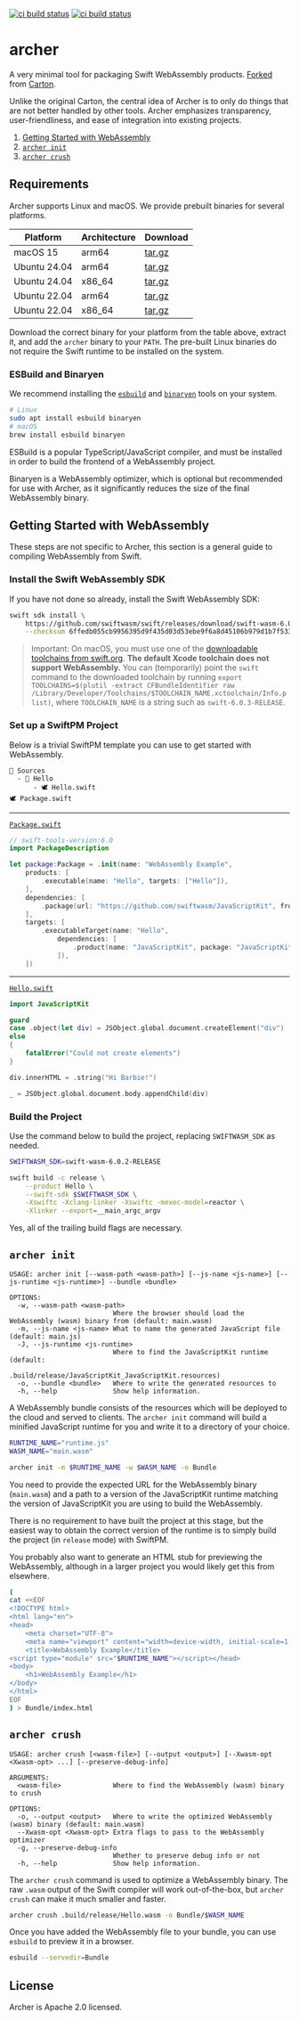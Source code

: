[![ci build status](https://github.com/tayloraswift/archer/actions/workflows/Tests.yml/badge.svg)](https://github.com/tayloraswift/archer/actions/workflows/Tests.yml/badge.svg)
[![ci build status](https://github.com/tayloraswift/archer/actions/workflows/Deploy.yml/badge.svg)](https://github.com/tayloraswift/archer/actions/workflows/Deploy.yml/badge.svg)

# archer

A very minimal tool for packaging Swift WebAssembly products. [Forked](https://github.com/swiftwasm/carton/blob/1.1.3/LICENSE) from [Carton](https://github.com/swiftwasm/carton).

Unlike the original Carton, the central idea of Archer is to only do things that are not better handled by other tools. Archer emphasizes transparency, user-friendliness, and ease of integration into existing projects.

1. [Getting Started with WebAssembly](#getting-started-with-webassembly)
2. [`archer init`](#archer-init)
3. [`archer crush`](#archer-crush)


## Requirements

Archer supports Linux and macOS. We provide prebuilt binaries for several platforms.

| Platform | Architecture | Download |
| -------- | ------------ | -------- |
| macOS 15 | arm64 | [tar.gz](https://download.swiftinit.org/archer/0.1.0/macOS-ARM64/archer.tar.gz) |
| Ubuntu 24.04 | arm64 | [tar.gz](https://download.swiftinit.org/archer/0.1.0/Ubuntu-24.04-ARM64/archer.tar.gz) |
| Ubuntu 24.04 | x86_64 | [tar.gz](https://download.swiftinit.org/archer/0.1.0/Ubuntu-24.04-X64/archer.tar.gz) |
| Ubuntu 22.04 | arm64 | [tar.gz](https://download.swiftinit.org/archer/0.1.0/Ubuntu-22.04-ARM64/archer.tar.gz) |
| Ubuntu 22.04 | x86_64 | [tar.gz](https://download.swiftinit.org/archer/0.1.0/Ubuntu-22.04-X64/archer.tar.gz) |


Download the correct binary for your platform from the table above, extract it, and add the `archer` binary to your `PATH`. The pre-built Linux binaries do not require the Swift runtime to be installed on the system.


### ESBuild and Binaryen

We recommend installing the [`esbuild`](https://esbuild.github.io/) and [`binaryen`](https://github.com/WebAssembly/binaryen) tools on your system.

```bash
# Linux
sudo apt install esbuild binaryen
# macOS
brew install esbuild binaryen
```

ESBuild is a popular TypeScript/JavaScript compiler, and must be installed in order to build the frontend of a WebAssembly project.

Binaryen is a WebAssembly optimizer, which is optional but recommended for use with Archer, as it significantly reduces the size of the final WebAssembly binary.


## Getting Started with WebAssembly

These steps are not specific to Archer, this section is a general guide to compiling WebAssembly from Swift.

### Install the Swift WebAssembly SDK

If you have not done so already, install the Swift WebAssembly SDK:

```bash
swift sdk install \
    https://github.com/swiftwasm/swift/releases/download/swift-wasm-6.0.2-RELEASE/swift-wasm-6.0.2-RELEASE-wasm32-unknown-wasi.artifactbundle.zip \
    --checksum 6ffedb055cb9956395d9f435d03d53ebe9f6a8d45106b979d1b7f53358e1dcb4
```

>   Important:
>   On macOS, you must use one of the [downloadable toolchains from swift.org](https://www.swift.org/install/macos/). **The default Xcode toolchain does not support WebAssembly.** You can (temporarily) point the `swift` command to the downloaded toolchain by running `export TOOLCHAINS=$(plutil -extract CFBundleIdentifier raw /Library/Developer/Toolchains/$TOOLCHAIN_NAME.xctoolchain/Info.plist)`, where `TOOLCHAIN_NAME` is a string such as `swift-6.0.3-RELEASE`.

### Set up a SwiftPM Project

Below is a trivial SwiftPM template you can use to get started with WebAssembly.

```
📂 Sources
  - 📂 Hello
      - 🕊️ Hello.swift
🕊️ Package.swift
```

---
[`Package.swift`](Examples/Hello/Package.swift)

```swift
// swift-tools-version:6.0
import PackageDescription

let package:Package = .init(name: "WebAssembly Example",
    products: [
        .executable(name: "Hello", targets: ["Hello"]),
    ],
    dependencies: [
        .package(url: "https://github.com/swiftwasm/JavaScriptKit", from: "0.21.0"),
    ],
    targets: [
        .executableTarget(name: "Hello",
            dependencies: [
                .product(name: "JavaScriptKit", package: "JavaScriptKit"),
            ]),
    ])
```

---
[`Hello.swift`](Examples/Hello/Sources/Hello/Hello.swift)

```swift
import JavaScriptKit

guard
case .object(let div) = JSObject.global.document.createElement("div")
else
{
    fatalError("Could not create elements")
}

div.innerHTML = .string("Hi Barbie!")

_ = JSObject.global.document.body.appendChild(div)
```

### Build the Project

Use the command below to build the project, replacing `SWIFTWASM_SDK` as needed.

```bash
SWIFTWASM_SDK=swift-wasm-6.0.2-RELEASE

swift build -c release \
    --product Hello \
    --swift-sdk $SWIFTWASM_SDK \
    -Xswiftc -Xclang-linker -Xswiftc -mexec-model=reactor \
    -Xlinker --export=__main_argc_argv
```

Yes, all of the trailing build flags are necessary.


## `archer init`

```text
USAGE: archer init [--wasm-path <wasm-path>] [--js-name <js-name>] [--js-runtime <js-runtime>] --bundle <bundle>

OPTIONS:
  -w, --wasm-path <wasm-path>
                          Where the browser should load the WebAssembly (wasm) binary from (default: main.wasm)
  -m, --js-name <js-name> What to name the generated JavaScript file (default: main.js)
  -J, --js-runtime <js-runtime>
                          Where to find the JavaScriptKit runtime (default:
                          .build/release/JavaScriptKit_JavaScriptKit.resources)
  -o, --bundle <bundle>   Where to write the generated resources to
  -h, --help              Show help information.
```


A WebAssembly bundle consists of the resources which will be deployed to the cloud and served to clients. The `archer init` command will build a minified JavaScript runtime for you and write it to a directory of your choice.

```bash
RUNTIME_NAME="runtime.js"
WASM_NAME="main.wasm"

archer init -m $RUNTIME_NAME -w $WASM_NAME -o Bundle
```

You need to provide the expected URL for the WebAssembly binary (`main.wasm`) and a path to a version of the JavaScriptKit runtime matching the version of JavaScriptKit you are using to build the WebAssembly.

There is no requirement to have built the project at this stage, but the easiest way to obtain the correct version of the runtime is to simply build the project (in `release` mode) with SwiftPM.

You probably also want to generate an HTML stub for previewing the WebAssembly, although in a larger project you would likely get this from elsewhere.

```bash
(
cat <<EOF
<!DOCTYPE html>
<html lang="en">
<head>
    <meta charset="UTF-8">
    <meta name="viewport" content="width=device-width, initial-scale=1.0">
    <title>WebAssembly Example</title>
<script type="module" src="$RUNTIME_NAME"></script></head>
<body>
    <h1>WebAssembly Example</h1>
</body>
</html>
EOF
) > Bundle/index.html
```


## `archer crush`

```text
USAGE: archer crush [<wasm-file>] [--output <output>] [--Xwasm-opt <Xwasm-opt> ...] [--preserve-debug-info]

ARGUMENTS:
  <wasm-file>             Where to find the WebAssembly (wasm) binary to crush

OPTIONS:
  -o, --output <output>   Where to write the optimized WebAssembly (wasm) binary (default: main.wasm)
  --Xwasm-opt <Xwasm-opt> Extra flags to pass to the WebAssembly optimizer
  -g, --preserve-debug-info
                          Whether to preserve debug info or not
  -h, --help              Show help information.
```

The `archer crush` command is used to optimize a WebAssembly binary. The raw `.wasm` output of the Swift compiler will work out-of-the-box, but `archer crush` can make it much smaller and faster.

```bash
archer crush .build/release/Hello.wasm -o Bundle/$WASM_NAME
```

Once you have added the WebAssembly file to your bundle, you can use `esbuild` to preview it in a browser.

```bash
esbuild --servedir=Bundle
```

## License

Archer is Apache 2.0 licensed.
